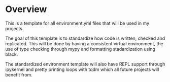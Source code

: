 # Overview
This is a template for all environment.yml files that will be used in my projects. 

The goal of this template is to standardize how code is written, checked and replicated. This will be done by having a consistent virtual environment, the use of type checking through mypy and formatting stadardization using black. 

The standardized environment template will also have REPL support through ipykernel and pretty printing loops with tqdm which all future projects will benefit from. 
